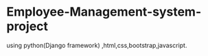 # Employee-Management-system-project
  using python(Django framework) ,html,css,bootstrap,javascript.
